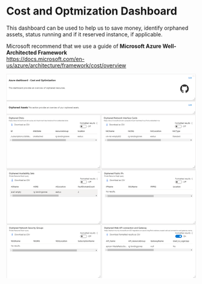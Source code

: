 # **Cost and Optmization Dashboard**

This dashboard can be used to help us to save money, identify orphaned assets, status running and if it reserved instance, if applicable.

Microsoft recommend that we use a guide of **Microsoft Azure Well-Architected Framework**</br>
https://docs.microsoft.com/en-us/azure/architecture/framework/cost/overview

![[CostandOptimizationImage_Part1.png](https://github.com/fabiotreze/public_randomstuff/blob/main/dashboards/images/CostandOptimizationImage_Part1.png "CostandOptimizationImage_Part1.png")](./images/CostandOptimizationImage_Part1.png)
